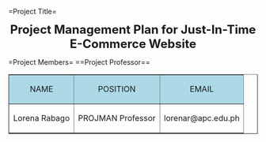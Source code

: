 =Project Title=
<b><font size="5"><p style="text-align:center">Project Management Plan for Just-In-Time E-Commerce Website</p></font></b>

=Project Members=
==Project Professor==
<table border="1" width="70%" align="center">
	<tr>
		<td bgcolor="lightblue"><p style="text-align:center;">NAME</p></td>
<td bgcolor="lightblue"><p style="text-align:center;">POSITION</p></td>
		<td bgcolor="lightblue"><p style="text-align:center;">EMAIL</p></td>
	</tr>
	<tr>
		<td><p style="text-align:center;">Lorena Rabago</p></td>
<td><p style="text-align:center;">PROJMAN Professor</p></td>
		<td><p style="text-align:center;">lorenar@apc.edu.ph</p></td>
	</tr>
</table>